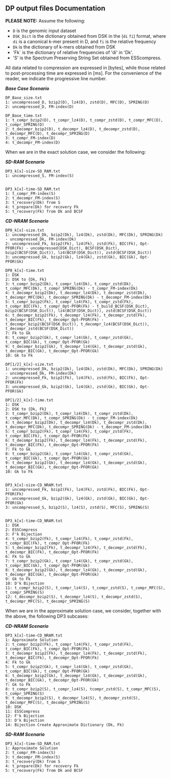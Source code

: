 ## DP output files Documentation

**PLEASE NOTE:** 
Assume the following: 
- `D` is the genomic input dataset 
- `DSK_Dict` is the dictionary obtained from DSK in the (`di` `fi`) format, where `di` is a canonical k-mer present in D, and `fi` is the relative frequency
- `Dk` is the dictionary of k-mers obtained from DSK
- 'Fk` is the dictionary of relative frequencies of 'di' in 'Dk'.
- 'S' is the Spectrum Preserving String Set obtained from ESScompress. 
 
All data related to compression are expressed in [bytes], while those related to post-processing time are expressed in [ms]. For the convenience of the reader, we indicate the progressive line number.


***Base Case Scenario***

```
DP_Base_size.txt
1: uncompressed_D, bzip2(D), lz4(D), zstd(D), MFC(D), SPRING(D)
2: uncompressed_D, FM-index(D)

DP_Base_time.txt
1: t_compr_bzip2(D), t_compr_lz4(D), t_compr_zstd(D), t_compr_MFC(D), t_compr_SPRING(D)
2: t_decompr_bzip2(D), t_decompr_lz4(D), t_decompr_zstd(D), t_decompr_MFC(D), t_decompr_SPRING(D)
3: t_compr_FM-index(D)
4: t_decompr_FM-index(D)
```

When we are in the exact solution case, we consider the following:

***SD-RAM Scenario***

```
DP3_k[x]-size-SD_RAM.txt
1: uncompressed_S, FM-index(S)


DP3_k[x]-time-SD_RAM.txt
1: t_compr_FM-index(S)
2: t_decompr_FM-index(S)
3: t_recovery(Dk) from S
4: t_prepare(Dk) for recovery Fk
5: t_recovery(Fk) from Dk and BCSF
```



***CD-NRAM Scenario***

```
DP0_k[x]-size.txt
1: uncompressed_Dk, bzip2(Dk), lz4(Dk), zstd(Dk), MFC(Dk), SPRING(Dk) - uncompressed_Dk, FM-index(Dk)
2: uncompressed_Fk, bzip2(Fk), lz4(Fk), zstd(Fk), BIC(Fk), Opt-PFOR(Fk) - uncompressed(DSK_Dict), BCSF(DSK_Dict), bzip2(BCSF(DSK_Dict)), lz4(BCSF(DSK_Dict)), zstd(BCSF(DSK_Dict))
3: uncompressed_Gk, bzip2(Gk), lz4(Gk), zstd(Gk), BIC(Gk), Opt-PFOR(Gk) 

DP0_k[x]-time.txt
1: DSK
2: DSK to {Dk, Fk}
3: t_compr_bzip2(Dk), t_compr_lz4(Dk), t_compr_zstd(Dk), t_compr_MFC(Dk), t_compr_SPRING(Dk) - t_compr_FM-index(Dk)
4: t_decompr_bzip2(Dk), t_decompr_lz4(Dk), t_decompr_zstd(Dk), t_decompr_MFC(Dk), t_decompr_SPRING(Dk) - t_decompr_FM-index(Dk)
5: t_compr_bzip2(Fk), t_compr_lz4(Fk), t_compr_zstd(Fk), t_compr_BIC(Fk), t_compr_Opt-PFOR(Fk) - t_build_BCSF(DSK_Dict), bzip2(BCSF(DSK_Dict)), lz4(BCSF(DSK_Dict)), zstd(BCSF(DSK_Dict))
6: t_decompr_bzip2(Fk), t_decompr_lz4(Fk), t_decompr_zstd(Fk), t_decompr_BIC(Fk), t_decompr_Opt-PFOR(Fk) - t_decompr_bzip2(BCSF(DSK_Dict)), t_decompr_lz4(BCSF(DSK_Dict)), t_decompr_zstd(BCSF(DSK_Dict))
7: Fk to Gk
8: t_compr_bzip2(Gk), t_compr_lz4(Gk), t_compr_zstd(Gk), t_compr_BIC(Gk), t_compr_Opt-PFOR(Gk)
9: t_decompr_bzip2(Gk), t_decompr_lz4(Gk), t_decompr_zstd(Gk), t_decompr_BIC(Gk), t_decompr_Opt-PFOR(Gk)
10: Gk to Fk

DP[1/2]_k[x]-size.txt
1: uncompressed_Dk, bzip2(Dk), lz4(Dk), zstd(Dk), MFC(Dk), SPRING(Dk) - uncompressed_Dk, FM-index(Dk)
2: uncompressed_Fk, bzip2(Fk), lz4(Fk), zstd(Fk), BIC(Fk), Opt-PFOR(Fk)
3: uncompressed_Gk, bzip2(Gk), lz4(Gk), zstd(Gk), BIC(Gk), Opt-PFOR(Gk) 

DP[1/2]_k[x]-time.txt
1: DSK
2: DSK to {Dk, Fk}
3: t_compr_bzip2(Dk), t_compr_lz4(Dk), t_compr_zstd(Dk), t_compr_MFC(Dk), t_compr_SPRING(Dk) - t_compr_FM-index(Dk)
4: t_decompr_bzip2(Dk), t_decompr_lz4(Dk), t_decompr_zstd(Dk), t_decompr_MFC(Dk), t_decompr_SPRING(Dk) - t_decompr_FM-index(Dk)
5: t_compr_bzip2(Fk), t_compr_lz4(Fk), t_compr_zstd(Fk), t_compr_BIC(Fk), t_compr_Opt-PFOR(Fk)
6: t_decompr_bzip2(Fk), t_decompr_lz4(Fk), t_decompr_zstd(Fk), t_decompr_BIC(Fk), t_decompr_Opt-PFOR(Fk)
7: Fk to Gk
8: t_compr_bzip2(Gk), t_compr_lz4(Gk), t_compr_zstd(Gk), t_compr_BIC(Gk), t_compr_Opt-PFOR(Gk)
9: t_decompr_bzip2(Gk), t_decompr_lz4(Gk), t_decompr_zstd(Gk), t_decompr_BIC(Gk), t_decompr_Opt-PFOR(Gk)
10: Gk to Fk


DP3_k[x]-size-CD_NRAM.txt
1: uncompressed_Fk, bzip2(Fk), lz4(Fk), zstd(Fk), BIC(Fk), Opt-PFOR(Fk)
2: uncompressed_Gk, bzip2(Gk), lz4(Gk), zstd(Gk), BIC(Gk), Opt-PFOR(Gk)
3: uncompressed_S, bzip2(S), lz4(S), zstd(S), MFC(S), SPRING(S)


DP3_k[x]-time-CD_NRAM.txt
1: DSK
2: ESSCompress
3: F'k Bijection
4: t_compr_bzip2(Fk), t_compr_lz4(Fk), t_compr_zstd(Fk), t_compr_BIC(Fk), t_compr_Opt-PFOR(Fk)
5: t_decompr_bzip2(Fk), t_decompr_lz4(Fk), t_decompr_zstd(Fk), t_decompr_BIC(Fk), t_decompr_Opt-PFOR(Fk) 
6: Fk to Gk
7: t_compr_bzip2(Gk), t_compr_lz4(Gk), t_compr_zstd(Gk), t_compr_BIC(Gk), t_compr_Opt-PFOR(Gk)
8: t_decompr_bzip2(Gk), t_decompr_lz4(Gk), t_decompr_zstd(Gk), t_decompr_BIC(Gk), t_decompr_Opt-PFOR(Gk) 
9: Gk to Fk
10: D'k Bijection  
11: t_compr_bzip2(S), t_compr_lz4(S), t_compr_zstd(S), t_compr_MFC(S), t_compr_SPRING(S)
12: t_decompr_bzip2(S), t_decompr_lz4(S), t_decompr_zstd(S), t_decompr_MFC(S), t_decompr_SPRING(S)

```

When we are in the approximate solution case, we consider, together with the above, the following DP3 subcases:

***CD-NRAM Scenario***
```
DP3_k[x]-time-CD_NRAM.txt
1: Approximate Solution
2: t_compr_bzip2(Fk), t_compr_lz4(Fk), t_compr_zstd(Fk), t_compr_BIC(Fk), t_compr_Opt-PFOR(Fk)
3: t_decompr_bzip2(Fk), t_decompr_lz4(Fk), t_decompr_zstd(Fk), t_decompr_BIC(Fk), t_decompr_Opt-PFOR(Fk) 
4: Fk to Gk
5: t_compr_bzip2(Gk), t_compr_lz4(Gk), t_compr_zstd(Gk), t_compr_BIC(Gk), t_compr_Opt-PFOR(Gk)
6: t_decompr_bzip2(Gk), t_decompr_lz4(Gk), t_decompr_zstd(Gk), t_decompr_BIC(Gk), t_decompr_Opt-PFOR(Gk) 
7: Gk to Fk
8: t_compr_bzip2(S), t_compr_lz4(S), tcompr_zstd(S), t_compr_MFC(S), t_compr_SPRING(S)
9: t_decompr_bzip2(S), t_decompr_lz4(S), t_decompr_zstd(S), t_decompr_MFC(S), t_decompr_SPRING(S)
10: DSK
11: ESSCompress
12: F'k Bijection
13: D'k Bijection
14: Bijection Create Approximate Dictionary (Dk, Fk)
```

***SD-RAM Scenario***
```
DP3_k[x]-time-SD_RAM.txt
1: Approximate Solution
2: t_compr_FM-index(S)
3: t_decompr_FM-index(S)
3: t_recovery(Dk) from S
4: t_prepare(Dk) for recovery Fk
5: t_recovery(Fk) from Dk and BCSF
```
